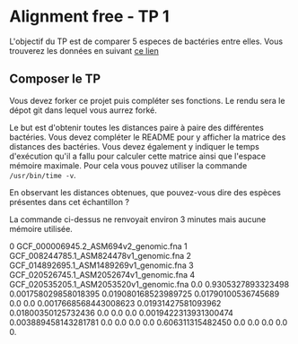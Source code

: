 
# Alignment free - TP 1

L'objectif du TP est de comparer 5 especes de bactéries entre elles.
Vous trouverez les données en suivant [ce lien](https://we.tl/t-ACiDxJko7s)

## Composer le TP

Vous devez forker ce projet puis compléter ses fonctions.
Le rendu sera le dépot git dans lequel vous aurrez forké.

Le but est d'obtenir toutes les distances paire à paire des différentes bactéries.
Vous devez compléter le README pour y afficher la matrice des distances des bactéries.
Vous devez également y indiquer le temps d'exécution qu'il a fallu pour calculer cette matrice ainsi que l'espace mémoire maximale. Pour cela vous pouvez utiliser la commande ```/usr/bin/time -v```.

En observant les distances obtenues, que pouvez-vous dire des espèces présentes dans cet échantillon ?

La commande ci-dessus ne renvoyait environ 3 minutes mais aucune mémoire utilisée.

0 GCF_000006945.2_ASM694v2_genomic.fna
1 GCF_008244785.1_ASM824478v1_genomic.fna
2 GCF_014892695.1_ASM1489269v1_genomic.fna
3 GCF_020526745.1_ASM2052674v1_genomic.fna
4 GCF_020535205.1_ASM2053520v1_genomic.fna
0.0	0.9305327893323498	0.001758029858018395	0.019080168523989725	0.01790100536745689
0.0	0.0	0.0017668568443008623	0.01931427581093962	0.01800350125732436
0.0	0.0	0.0	0.0019422313931300474	0.003889458143281781
0.0	0.0	0.0	0.0	0.606311315482450
0.0	0.0	0.0	0.0	0.
